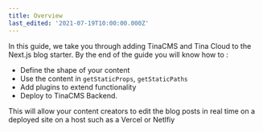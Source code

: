```yaml
---
title: Overview
last_edited: '2021-07-19T10:00:00.000Z'
---
```


In this guide, we take you through adding TinaCMS and Tina Cloud to the Next.js blog starter. By the end of the guide you will know how to : 

- Define the shape of your content
- Use the content in `getStaticProps`, `getStaticPaths`
- Add plugins to extend functionality
- Deploy to TinaCMS Backend.

This will allow your content creators to edit the blog posts in real time on a deployed site on a host such as a Vercel or Netlfiy
